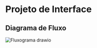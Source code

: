  #   Projeto de Interface

 
 ## Diagrama de Fluxo

![Fluxograma drawio](https://github.com/ICEI-PUC-Minas-PMV-ADS/pmv-ads-2023-2-e2-proj-int-t1-time3-matchlove/assets/128434710/32732d0f-92e6-4478-953d-67daaba249e6)

